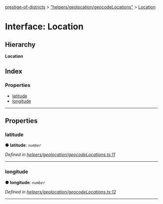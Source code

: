 [prestige-of-districts](../README.md) > ["helpers/geolocation/geocodeLocations"](../modules/_helpers_geolocation_geocodelocations_.md) > [Location](../interfaces/_helpers_geolocation_geocodelocations_.location.md)

# Interface: Location

## Hierarchy

**Location**

## Index

### Properties

* [latitude](_helpers_geolocation_geocodelocations_.location.md#latitude)
* [longitude](_helpers_geolocation_geocodelocations_.location.md#longitude)

---

## Properties

<a id="latitude"></a>

###  latitude

**● latitude**: *`number`*

*Defined in [helpers/geolocation/geocodeLocations.ts:11](https://github.com/YarosJ/prestige-of-districts/blob/17f0d7b/helpers/geolocation/geocodeLocations.ts#L11)*

___
<a id="longitude"></a>

###  longitude

**● longitude**: *`number`*

*Defined in [helpers/geolocation/geocodeLocations.ts:12](https://github.com/YarosJ/prestige-of-districts/blob/17f0d7b/helpers/geolocation/geocodeLocations.ts#L12)*

___

